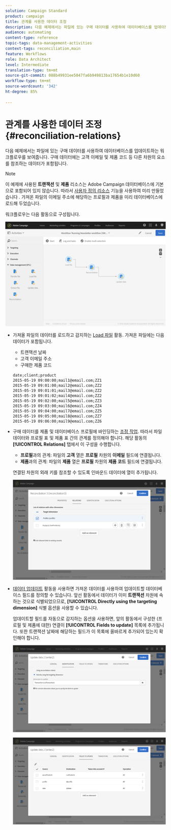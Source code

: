 ```yaml
---
solution: Campaign Standard
product: campaign
title: 관계를 사용한 데이터 조정
description: 다음 예제에서는 파일에 있는 구매 데이터를 사용하여 데이터베이스를 업데이트하는 워크플로우를 보여줍니다.
audience: automating
content-type: reference
topic-tags: data-management-activities
context-tags: reconciliation,main
feature: Workflows
role: Data Architect
level: Intermediate
translation-type: tm+mt
source-git-commit: 088b49931ee5047fa6b949813ba17654b1e10d60
workflow-type: tm+mt
source-wordcount: '342'
ht-degree: 85%

---
```



# 관계를 사용한 데이터 조정 {#reconciliation-relations}

다음 예제에서는 파일에 있는 구매 데이터를 사용하여 데이터베이스를 업데이트하는 워크플로우를 보여줍니다. 구매 데이터에는 고객 이메일 및 제품 코드 등 다른 차원의 요소를 참조하는 데이터가 포함됩니다.

>[!NOTE]
>
>이 예제에 사용된 **트랜잭션** 및 **제품** 리소스는 Adobe Campaign 데이터베이스에 기본으로 포함되어 있지 않습니다. 따라서 [사용자 정의 리소스](../../developing/using/data-model-concepts.md) 기능을 사용하여 미리 만들었습니다 . 가져온 파일의 이메일 주소에 해당하는 프로필과 제품을 미리 데이터베이스에 로드해 두었습니다.

워크플로우는 다음 활동으로 구성됩니다.

![](assets/reconciliation_example1.png)

* 가져올 파일의 데이터를 로드하고 감지하는 [Load 파일](../../automating/using/load-file.md) 활동. 가져온 파일에는 다음 데이터가 포함됩니다.

   * 트랜잭션 날짜
   * 고객 이메일 주소
   * 구매한 제품 코드

   ```
   date;client;product
   2015-05-19 09:00:00;mail1@email.com;ZZ1
   2015-05-19 09:01:00;mail2@email.com;ZZ2
   2015-05-19 09:01:01;mail3@email.com;ZZ2
   2015-05-19 09:01:02;mail4@email.com;ZZ2
   2015-05-19 09:02:00;mail5@email.com;ZZ3
   2015-05-19 09:03:00;mail6@email.com;ZZ4
   2015-05-19 09:04:00;mail7@email.com;ZZ5
   2015-05-19 09:05:00;mail8@email.com;ZZ7
   2015-05-19 09:06:00;mail9@email.com;ZZ6
   ```

* 구매 데이터를 제품 및 데이터베이스 프로필에 바인딩하는 [조정 작업](../../automating/using/reconciliation.md). 따라서 파일 데이터와 프로필 표 및 제품 표 간의 관계를 정의해야 합니다. 해당 활동의 **[!UICONTROL Relations]** 탭에서 이 구성을 수행합니다. 

   * **프로필**&#x200B;과의 관계: 파일의 **고객** 열은 **프로필** 차원의 **이메일** 필드에 연결됩니다.
   * **제품**&#x200B;과의 관계: 파일의 **제품** 열은 **프로필** 차원의 **제품 코드** 필드에 연결됩니다.

   연결된 차원의 외래 키를 참조할 수 있도록 인바운드 데이터에 열이 추가됩니다.

   ![](assets/reconciliation_example3.png)

* [데이터 업데이트](../../automating/using/update-data.md) 활동을 사용하면 가져온 데이터를 사용하여 업데이트할 데이터베이스 필드를 정의할 수 있습니다. 앞선 활동에서 데이터가 이미 **트랜잭션** 차원에 속하는 것으로 식별되었으므로, **[!UICONTROL Directly using the targeting dimension]** 식별 옵션을 사용할 수 있습니다.

   업데이트할 필드를 자동으로 감지하는 옵션을 사용하면, 앞의 활동에서 구성한 (프로필 및 제품에 대한) 연결이 **[!UICONTROL Fields to update]** 목록에 추가됩니다. 또한 트랜잭션 날짜에 해당하는 필드가 이 목록에 올바르게 추가되어 있는지 확인해야 합니다.

   ![](assets/reconciliation_example5.png)

   ![](assets/reconciliation_example4.png)
